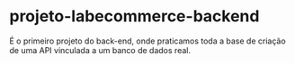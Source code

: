 # projeto-labecommerce-backend
É o primeiro projeto do back-end, onde praticamos toda a base de criação de uma API vinculada a um banco de dados real. 
